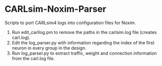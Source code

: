 # CARLsim-Noxim-Parser
Scripts to port CARLsim4 logs into configuration files for Noxim.


1. Run edit_carllog.pm to remove the paths in the carlsim.log file (creates carl.log).
2. Edit the log_parser.py with information regarding the index of the first neuron in every group in the design. 
3. Run log_parser.py to extract traffic, weight and connection information from the carl.log file. 
